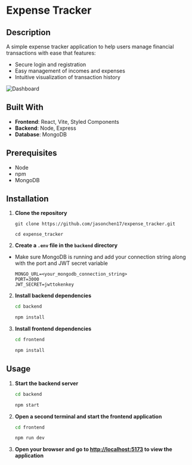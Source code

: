 # Expense Tracker

## Description
A simple expense tracker application to help users manage financial transactions with ease that features:
- Secure login and registration
- Easy management of incomes and expenses
- Intuitive visualization of transaction history

![Dashboard](https://github.com/jasonchen17/expense_tracker/blob/main/screenshots/dashboard.png?raw=true)

## Built With
- **Frontend**: React, Vite, Styled Components
- **Backend**: Node, Express
- **Database**: MongoDB

## Prerequisites
- Node
- npm
- MongoDB

## Installation
1. **Clone the repository**
    ```shell
    git clone https://github.com/jasonchen17/expense_tracker.git
    
    cd expense_tracker
    ```

2. **Create a `.env` file in the `backend` directory**
- Make sure MongoDB is running and add your connection string along with the port and JWT secret variable
&nbsp;

    ```text
    MONGO_URL=<your_mongodb_connection_string>
    PORT=3000
    JWT_SECRET=jwttokenkey
    ```

2. **Install backend dependencies**
    ```bash
    cd backend
    
    npm install
    ```

4. **Install frontend dependencies**
    ```bash
    cd frontend
    
    npm install
    ```

## Usage
1. **Start the backend server**
    ```bash
    cd backend
    
    npm start
    ```

2. **Open a second terminal and start the frontend application**
    ```bash
    cd frontend
    
    npm run dev
    ```

3. **Open your browser and go to [http://localhost:5173](http://localhost:5173) to view the application**

